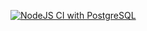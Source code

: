 [![NodeJS CI with PostgreSQL](https://github.com/Ntsakelo/waiters_webApp/actions/workflows/node.js.yml/badge.svg)](https://github.com/Ntsakelo/waiters_webApp/actions/workflows/node.js.yml)
